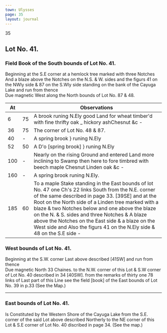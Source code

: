 ```yaml
---
town: Ulysses
page: 35
layout: journal
---
```


35

## Lot No. 41.

### Field Book of the South bounds of Lot No. 41.

Beginning at the S.E corner at a hemlock tree marked with three Notches And a blaze above the Notches on the N.S. & W. sides and the figurs 41 on the NWly side & 87 on the S.Wly side standing on the bank of the Cayuga Lake and run from thence \
Due magnetic West along the North bounds of Lot No. 87 & 48.

| At |    | Observations |
| -- | -- | ------------ |
| 6 | 75 | A brook runing N.Ely good Land for wheat timber'd with fine thrifty oak _ hickory ashChesnut &c -
| 36 | 75 | The corner of Lot No. 48 & 87.
| 40 | - | A spring brook } runing N.Ely
| 52 | 50 | A D'o [spring brook] } runing  N.Ely
| 100 | - | Nearly on the rising Ground and entered Land more inclining to Swamp then here to fore timbred with beech maple Chesnut Linden oak &c -
| 160 | - | A spring brook runing N.Ely.
| 185 | 60 | To a maple Stake standing in the East bounds of lot No. 47 one Ch's 22 links South from the N.E. corner of the same described in page 33. [39SE] and at the Root on the North side of a Linden tree marked with a blaze & two Notches below and one above the blaze on the N. & S. sides and three Notches & A blaze above the Notches on the East side & a blaze on the West side and Also the figurs 41 on the N.Ely side & 48 on the S.E side -

### West bounds of Lot No. 41.

Beginning at the S.W. corner Last above described [41SW] and run from thence \
Due magnetic North 33 Chaines. to the N.W. corner of this Lot & S.W corner of Lot No. 40 described in 34 [40SW]. from the remarks of thirty one 78 links of Last part of this Line see the field [book] of the East bounds of Lot No. 39 in p.33  (See the Map.)

---

### East bounds of Lot No. 41.

Is Constituted by the Western Shore of the Cayuga Lake from the S.E. corner of the said Lot above described Northerly to the NE corner of this Lot & S.E corner of Lot No. 40 discribed in page 34. (See the map.)
